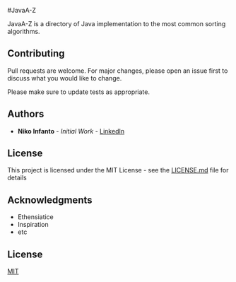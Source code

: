 #JavaA-Z

JavaA-Z is a directory of Java implementation to the most common sorting algorithms.

## Contributing
Pull requests are welcome. For major changes, please open an issue first to discuss what you would like to change.

Please make sure to update tests as appropriate.

## Authors

* **Niko Infanto** - *Initial Work* - [LinkedIn](https://www.linkedin.com/in/niko-infanto/)

## License

This project is licensed under the MIT License - see the [LICENSE.md](LICENSE.md) file for details

## Acknowledgments

* Ethensiatice 
* Inspiration
* etc

## License
[MIT](https://choosealicense.com/licenses/mit/)
